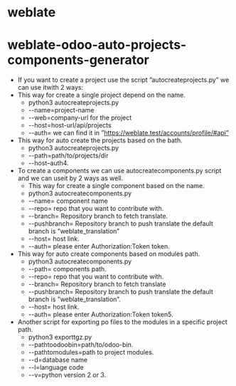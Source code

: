 # weblate
# weblate-odoo-auto-projects-components-generator
* If you want to create a project use the script ”autocreateprojects.py” we can use itwith 2 ways:
* This way for create a single project depend on the name.
  * python3 autocreateprojects.py 
  * --name=project-name
  * --web=company-url for the project
  * --host=host-url/api/projects
  * --auth= we can find it in ”https://weblate.test/accounts/profile/#api”
* This way for auto create the projects based on the bath.
  * python3 autocreateprojects.py
  * --path=path/to/projects/dir
  * --host–auth4.
* To create a components we can use autocreatecomponents.py script and we can useit by 2 ways as well.
  * This way for create a single component based on the name.
  * python3 autocreatecomponents.py
  * --name= component name
  * --repo= repo that you want to contribute with.
  * --branch= Repository branch to fetch translate.
  * --pushbranch= Repository branch to push translate the default branch is ”weblate_translation”
  * --host= host link.
  * --auth= please enter Authorization:Token token.
* This way for auto create components based on modules path.
  * python3 autocreatecomponents.py
  * --path= components path. 
  * --repo= repo that you want to contribute with.
  * --branch= Repository branch to fetch translate
  * --pushbranch= Repository branch to push translate the default branch is ”weblate_translation”.
  * --host= host link.
  * --auth= please enter Authorization:Token token5.
* Another script for exporting po files to the modules in a specific project path.
  * python3 exporttgz.py
  * --pathtoodoobin=path/to/odoo-bin.
  * --pathtomodules=path to project modules.
  * --d=database name
  * --l=language code
  * --v=python version 2 or 3.
